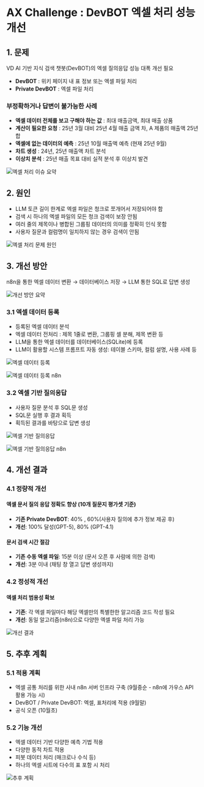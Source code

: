 # AX Challenge : DevBOT 엑셀 처리 성능 개선

## 1. 문제

VD AI 기반 지식 검색 챗봇(DevBOT)의 엑셀 질의응답 성능 대폭 개선 필요
- **DevBOT** : 위키 페이지 내 표 정보 또는 엑셀 파일 처리
- **Private DevBOT** : 엑셀 파일 처리

### 부정확하거나 답변이 불가능한 사례
- **엑셀 데이터 전체를 보고 구해야 하는 값** : 최대 매출금액, 최대 매출 상품
- **계산이 필요한 요청** : 25년 3월 대비 25년 4월 매출 금액 차, A 제품의 매출액 25년 합
- **엑셀에 없는 데이터의 예측** : 25년 10월 매출액 예측 (현재 25년 9월)
- **차트 생성** : 24년, 25년 매출액 차트 분석
- **이상치 분석** : 25년 매출 목표 대비 실적 분석 후 이상치 발견

![엑셀 처리 이슈 요약](./excel_processing_issue.svg)


## 2. 원인

- LLM 토큰 길이 한계로 엑셀 파일은 청크로 쪼개어서 저장되어야 함
- 검색 시 하나의 엑셀 파일의 모든 청크 검색이 보장 안됨
- 여러 줄의 제목이나 병합된 그룹핑 데이터의 의미를 정확히 인식 못함
- 사용자 질문과 컬럼명이 일치하지 않는 경우 검색이 안됨

![엑셀 처리 문제 원인](./excel_fail_reason.svg)

## 3. 개선 방안

n8n을 통한 엑셀 데이터 변환 → 데이터베이스 저장 → LLM 통한 SQL로 답변 생성

![개선 방안 요약](./solution.svg)

### 3.1 엑셀 데이터 등록

- 등록된 엑셀 데이터 분석
- 엑셀 데이터 전처리 : 제목 1줄로 변환, 그룹핑 셀 분해, 제목 변환 등
- LLM을 통한 엑셀 데이터를 데이터베이스(SQLite)에 등록
- LLM이 활용할 시스템 프롬프트 자동 생성: 테이블 스키마, 컬럼 설명, 사용 사례 등

![엑셀 데이터 등록](./excel_to_db.svg)

![엑셀 데이터 등록 n8n](./n8n_excel_to_db.png)

### 3.2 엑셀 기반 질의응답

- 사용자 질문 분석 후 SQL문 생성
- SQL문 실행 후 결과 획득
- 획득된 결과를 바탕으로 답변 생성

![엑셀 기반 질의응답](./nl2sql_chat.svg)

![엑셀 기반 질의응답 n8n](./n8n_excel_chat.png)

## 4. 개선 결과

### 4.1 정량적 개선

#### 엑셀 문서 질의 응답 정확도 향상 (10개 질문지 평가셋 기준)
- **기존 Private DevBOT**: 40% , 60%(사용자 질의에 추가 정보 제공 후)
- **개선**: 100% 달성(GPT-5), 80% (GPT-4.1)

#### 문서 검색 시간 절감
- **기존 수동 엑셀 파일**: 15분 이상 (문서 오픈 후 사람에 의한 검색)
- **개선**: 3분 이내 (채팅 창 열고 답변 생성까지)

### 4.2 정성적 개선

#### 엑셀 처리 범용성 확보
- **기존**: 각 엑셀 파일마다 해당 엑셀만의 특별한한 알고리즘 코드 작성 필요
- **개선**: 동일 알고리즘(n8n)으로 다양한 엑셀 파일 처리 가능

![개선 결과](./result.svg)

## 5. 추후 계획

### 5.1 적용 계획

- 엑셀 공통 처리를 위한 사내 n8n 서버 인프라 구축 (9월중순 - n8n에 가우스 API 활용 가능 시)
- DevBOT / Private DevBOT: 엑셀, 표처리에 적용 (9월말)
- 공식 오픈 (10월초)

### 5.2 기능 개선

- 엑셀 데이터 기반 다양한 예측 기법 적용
- 다양한 동적 차트 적용
- 피봇 데이터 처리 (매크로나 수식 등)
- 하나의 엑셀 시트에 다수의 표 포함 시 처리

![추후 계획](./future_plan.svg)
